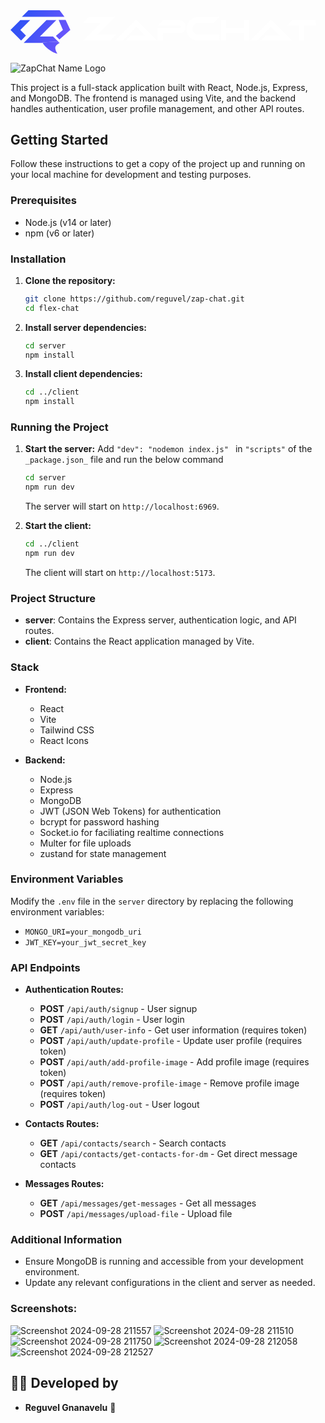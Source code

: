 <svg width="1450" height="200" viewBox="0 0 1450 200" fill="none" xmlns="http://www.w3.org/2000/svg">
<path d="M45.2018 45.2018L0 90.4036L48.8107 139.214L71.0543 116.256L45.2018 90.4036L90.4036 45.2018H45.2018Z" fill="white"/>
<path d="M45.2018 45.2018L0 90.4036L48.8107 139.214L71.0543 116.256L45.2018 90.4036L90.4036 45.2018H45.2018Z" fill="url(#paint0_linear_31_29)"/>
<path d="M89.7564 120.538L60.5598 150.673H225.83L195.695 120.538H135.426L210.762 45.2018H165.561L90.2242 120.538H89.7564Z" fill="white"/>
<path d="M89.7564 120.538L60.5598 150.673H225.83L195.695 120.538H135.426L210.762 45.2018H165.561L90.2242 120.538H89.7564Z" fill="url(#paint1_linear_31_29)"/>
<path d="M52.5561 30.1345L82.5112 0H225.83L248.431 30.1345H52.5561Z" fill="white"/>
<path d="M52.5561 30.1345L82.5112 0H225.83L248.431 30.1345H52.5561Z" fill="url(#paint2_linear_31_29)"/>
<path d="M208.969 117.937L225.112 134.529L275.336 90.583L253.812 44.843H221.525L241.256 90.583L208.969 117.937Z" fill="white"/>
<path d="M208.969 117.937L225.112 134.529L275.336 90.583L253.812 44.843H221.525L241.256 90.583L208.969 117.937Z" fill="url(#paint3_linear_31_29)"/>
<path d="M215.695 200C186.637 193.901 150.224 162.332 147.982 148.43L210.314 144.395L226.009 150.673C210.314 161.435 196.861 166.368 215.695 200Z" fill="white"/>
<path d="M215.695 200C186.637 193.901 150.224 162.332 147.982 148.43L210.314 144.395L226.009 150.673C210.314 161.435 196.861 166.368 215.695 200Z" fill="url(#paint4_linear_31_29)"/>
<path d="M399.92 112.48H485.168L457.52 140H333.488L415.408 58.08H333.488L361.008 30.56H481.84L399.92 112.48ZM531.05 140L554.7 116.35H618.72L578.68 76.31L514.99 140H481.55L572.63 48.92C574.317 47.2333 576.333 46.39 578.68 46.39C581.027 46.39 583.043 47.2333 584.73 48.92L675.81 140H531.05ZM778.62 46.39C786.686 46.39 793.58 49.2867 799.3 55.08C805.02 60.8 807.88 67.6933 807.88 75.76C807.88 83.8267 805.02 90.72 799.3 96.44C793.58 102.16 786.686 105.02 778.62 105.02H701.18V140H677.42V81.37H778.62C780.16 81.37 781.48 80.82 782.58 79.72C783.68 78.62 784.23 77.3 784.23 75.76C784.23 74.22 783.68 72.9 782.58 71.8C781.48 70.6267 780.16 70.04 778.62 70.04H677.42L701.18 46.39H778.62ZM845.499 66.528C840.208 71.8187 837.563 78.176 837.563 85.6C837.563 92.9387 840.208 99.2533 845.499 104.544C850.79 109.835 857.147 112.48 864.571 112.48H961.851V140H864.571C854.672 140 845.542 137.568 837.179 132.704C828.816 127.84 822.203 121.227 817.339 112.864C812.475 104.501 810.043 95.4133 810.043 85.6C810.043 75.7867 812.475 66.6987 817.339 58.336C822.203 49.888 828.816 43.232 837.179 38.368C845.542 33.504 854.672 31.072 864.571 31.072H961.851L934.203 58.592H864.571C857.147 58.592 850.79 61.2373 845.499 66.528ZM1074.7 46.39H1098.35V140H1074.7V105.02H991.764V140H968.114V46.39H991.764V81.37H1074.7V46.39ZM1151.28 140L1174.93 116.35H1238.95L1198.91 76.31L1135.22 140H1101.78L1192.86 48.92C1194.55 47.2333 1196.56 46.39 1198.91 46.39C1201.26 46.39 1203.27 47.2333 1204.96 48.92L1296.04 140H1151.28ZM1297.96 46.39H1404.66V70.04H1351.31V140H1327.66V70.04H1274.31L1297.96 46.39Z" fill="white"/>
<defs>
<linearGradient id="paint0_linear_31_29" x1="0" y1="0" x2="374.621" y2="190.277" gradientUnits="userSpaceOnUse">
<stop stop-color="#2E52F6"/>
<stop offset="0.169805" stop-color="#3452F5"/>
<stop offset="1" stop-color="#8C57FF"/>
</linearGradient>
<linearGradient id="paint1_linear_31_29" x1="0" y1="0" x2="374.621" y2="190.277" gradientUnits="userSpaceOnUse">
<stop stop-color="#2E52F6"/>
<stop offset="0.169805" stop-color="#3452F5"/>
<stop offset="1" stop-color="#8C57FF"/>
</linearGradient>
<linearGradient id="paint2_linear_31_29" x1="0" y1="0" x2="374.621" y2="190.277" gradientUnits="userSpaceOnUse">
<stop stop-color="#2E52F6"/>
<stop offset="0.169805" stop-color="#3452F5"/>
<stop offset="1" stop-color="#8C57FF"/>
</linearGradient>
<linearGradient id="paint3_linear_31_29" x1="0" y1="0" x2="374.621" y2="190.277" gradientUnits="userSpaceOnUse">
<stop stop-color="#2E52F6"/>
<stop offset="0.169805" stop-color="#3452F5"/>
<stop offset="1" stop-color="#8C57FF"/>
</linearGradient>
<linearGradient id="paint4_linear_31_29" x1="0" y1="0" x2="374.621" y2="190.277" gradientUnits="userSpaceOnUse">
<stop stop-color="#2E52F6"/>
<stop offset="0.169805" stop-color="#3452F5"/>
<stop offset="1" stop-color="#8C57FF"/>
</linearGradient>
</defs>
</svg>

![ZapChat Name Logo](https://github.com/user-attachments/assets/2005bf4c-470a-4411-a56d-101bbe7f663d)

This project is a full-stack application built with React, Node.js, Express, and MongoDB. The frontend is managed using Vite, and the backend handles authentication, user profile management, and other API routes.

## Getting Started

Follow these instructions to get a copy of the project up and running on your local machine for development and testing purposes.

### Prerequisites

- Node.js (v14 or later)
- npm (v6 or later)

### Installation

1. **Clone the repository:**

   ```bash
   git clone https://github.com/reguvel/zap-chat.git
   cd flex-chat
   ```

2. **Install server dependencies:**

   ```bash
   cd server
   npm install
   ```

3. **Install client dependencies:**

   ```bash
   cd ../client
   npm install
   ```

### Running the Project

1. **Start the server:** Add `"dev": "nodemon index.js" ` in `"scripts"` of the `_package.json_` file and run the below command

   ```bash
   cd server
   npm run dev
   ```

   The server will start on `http://localhost:6969`.

2. **Start the client:**

   ```bash
   cd ../client
   npm run dev
   ```

   The client will start on `http://localhost:5173`.

### Project Structure

- **server**: Contains the Express server, authentication logic, and API routes.
- **client**: Contains the React application managed by Vite.

### Stack

- **Frontend:**

  - React
  - Vite
  - Tailwind CSS
  - React Icons

- **Backend:**
  - Node.js
  - Express
  - MongoDB
  - JWT (JSON Web Tokens) for authentication
  - bcrypt for password hashing
  - Socket.io for faciliating realtime connections
  - Multer for file uploads
  - zustand for state management

### Environment Variables

Modify the `.env` file in the `server` directory by replacing the following environment variables:

- `MONGO_URI=your_mongodb_uri`
- `JWT_KEY=your_jwt_secret_key`

### API Endpoints

- **Authentication Routes:**

  - **POST** `/api/auth/signup` - User signup
  - **POST** `/api/auth/login` - User login
  - **GET** `/api/auth/user-info` - Get user information (requires token)
  - **POST** `/api/auth/update-profile` - Update user profile (requires token)
  - **POST** `/api/auth/add-profile-image` - Add profile image (requires token)
  - **POST** `/api/auth/remove-profile-image` - Remove profile image (requires token)
  - **POST** `/api/auth/log-out` - User logout

- **Contacts Routes:**

  - **GET** `/api/contacts/search` - Search contacts
  - **GET** `/api/contacts/get-contacts-for-dm` - Get direct message contacts

- **Messages Routes:**
  - **GET** `/api/messages/get-messages` - Get all messages
  - **POST** `/api/messages/upload-file` - Upload file

### Additional Information

- Ensure MongoDB is running and accessible from your development environment.
- Update any relevant configurations in the client and server as needed.

### Screenshots:
![Screenshot 2024-09-28 211557](https://github.com/user-attachments/assets/e80b9882-7978-4a50-a7b9-213dca8c98be)
![Screenshot 2024-09-28 211510](https://github.com/user-attachments/assets/5b8349f5-2861-4e0f-8032-9ecdbdfc6e57)
![Screenshot 2024-09-28 211750](https://github.com/user-attachments/assets/9b183bcf-3bf7-4e07-9ddd-5c6ec3cabc45)
![Screenshot 2024-09-28 212058](https://github.com/user-attachments/assets/d76a94a0-20a3-466c-b74c-e77dceeac734)
![Screenshot 2024-09-28 212527](https://github.com/user-attachments/assets/f037464f-b61b-41ec-9fe5-2b4ee06619c2)

## 👨‍💻 Developed by

- **Reguvel Gnanavelu** 🚀
